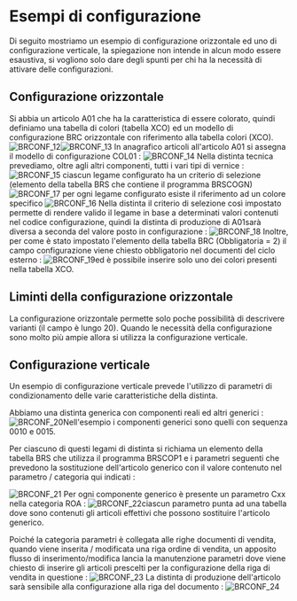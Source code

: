 # Esempi di configurazione
Di seguito mostriamo un esempio di configurazione orizzontale ed uno di configurazione verticale, la spiegazione non intende in alcun modo essere esaustiva, si vogliono solo dare degli spunti per chi ha la necessità di attivare delle configurazioni.

## Configurazione orizzontale
Si abbia un articolo A01 che ha la caratteristica di essere colorato, quindi definiamo una tabella di colori (tabella XCO) ed un modello di configurazione BRC orizzontale con riferimento alla tabella colori (XCO).
![BRCONF_12](http://localhost:3000/immagini/BRCONF_091/BRCONF_12.png)![BRCONF_13](http://localhost:3000/immagini/BRCONF_091/BRCONF_13.png)
In anagrafico articoli all'articolo A01 si assegna il modello di configurazione COL01 : 
![BRCONF_14](http://localhost:3000/immagini/BRCONF_091/BRCONF_14.png)
Nella distinta tecnica prevediamo, oltre agli altri componenti, tutti i vari tipi di vernice : 
![BRCONF_15](http://localhost:3000/immagini/BRCONF_091/BRCONF_15.png)
ciascun legame configurato ha un criterio di selezione (elemento della tabella BRS che contiene il programma BRSCOGN)
![BRCONF_17](http://localhost:3000/immagini/BRCONF_091/BRCONF_17.png)
per ogni legame configurato esiste il riferimento ad un colore specifico
![BRCONF_16](http://localhost:3000/immagini/BRCONF_091/BRCONF_16.png)
Nella distinta il criterio di selezione così impostato permette di rendere valido il legame in base a determinati valori contenuti nel codice configurazione, quindi la distinta di produzione di A01sarà diversa a seconda del valore posto in configurazione : 
![BRCONF_18](http://localhost:3000/immagini/BRCONF_091/BRCONF_18.png)
Inoltre, per come è stato impostato l'elemento della tabella BRC (Obbligatoria = 2) il campo configurazione viene chiesto obbligatorio nel documenti del ciclo esterno : 
![BRCONF_19](http://localhost:3000/immagini/BRCONF_091/BRCONF_19.png)ed è possibile inserire solo uno dei colori presenti nella tabella XCO.

## Liminti della configurazione orizzontale
La configurazione orizzontale permette solo poche possibilità di descrivere varianti (il campo è lungo 20). Quando le necessità della configurazione sono molto più ampie allora si utilizza la configurazione verticale.

## Configurazione verticale
Un esempio di configurazione verticale prevede l'utilizzo di parametri di condizionamento delle varie caratteristiche della distinta.

Abbiamo una distinta generica con componenti reali ed altri generici : 
![BRCONF_20](http://localhost:3000/immagini/BRCONF_091/BRCONF_20.png)Nell'esempio i componenti generici sono quelli con sequenza 0010 e 0015.

Per ciascuno di questi legami di distinta si richiama un elemento della tabella BRS che utilizza il programma BRSCOP1 e i parametri seguenti che prevedono la sostituzione dell'articolo generico con il valore contenuto nel parametro / categoria qui indicati : 

![BRCONF_21](http://localhost:3000/immagini/BRCONF_091/BRCONF_21.png)
Per ogni componente generico è presente un parametro Cxx nella categoria ROA : 
![BRCONF_22](http://localhost:3000/immagini/BRCONF_091/BRCONF_22.png)ciascun parametro punta ad una tabella dove sono contenuti gli articoli effettivi che possono sostituire l'articolo generico.

Poiché la categoria parametri è collegata alle righe documenti di vendita, quando viene inserita / modificata una riga ordine di vendita, un apposito flusso di inserimento/modifica lancia la manutenzione parametri dove viene chiesto di inserire gli articoli prescelti per la configurazione della riga di vendita in questione : 
![BRCONF_23](http://localhost:3000/immagini/BRCONF_091/BRCONF_23.png)
La distinta di produzione dell'articolo sarà sensibile alla configurazione alla riga del documento : 
![BRCONF_24](http://localhost:3000/immagini/BRCONF_091/BRCONF_24.png)